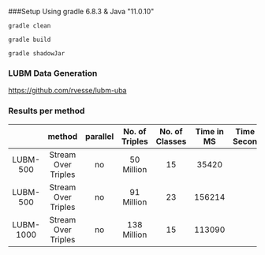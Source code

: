###Setup
Using gradle 6.8.3 & Java "11.0.10"

    gradle clean

    gradle build

    gradle shadowJar

### LUBM Data Generation

https://github.com/rvesse/lubm-uba

### Results per method

|           	|        method       	| parallel 	| No. of Triples 	| No. of Classes 	| Time in MS 	| Time in Seconds 	| Time in Minutes 	|
|:---------:	|:-------------------:	|:--------:	|:--------------:	|:--------------:	|:----------:	|:---------------:	|:---------------:	|
|  LUBM-500 	| Stream Over Triples 	|    no    	|   50 Million   	|       15       	|    35420   	|                 	|                 	|
|  LUBM-500 	| Stream Over Triples 	|    no    	|   91 Million   	|       23       	|   156214   	|                 	|                 	|
| LUBM-1000 	| Stream Over Triples 	|    no    	|   138 Million  	|       15       	|   113090   	|                 	|                 	|
